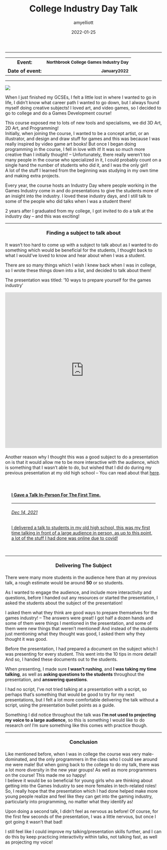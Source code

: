 ﻿---
layout: post
title:  "College Industry Day Talk"
type: "Personal Blog"
color: "background-color: firebrick"
summary: "I got invited back to my old college to talk to students studying Games Development at an industry day, this talk was a few months after my first talk, so I was able to reflect upon my speaking and presentation from then."
author: amyelliott
date: '2022-01-25'
category: ['personal', 'education', 'improvement']
thumbnail: /assets/img/posts/CollegeTalk/Cover.png
keywords: personal, education, teaching, reflection, development, improvement
permalink: /blog/college-industry-talk/
usemathjax: true
---
<hr>
<div class="table-mobile">
    <table>
            <tr>
            <th style="border: 0px !important">Event:</th>
            <th style="text-align:right; border: 0px !important"><small class="btn btn-col status-button">Northbrook College Games Industry Day</small></th>
        </tr>
        <tr>
            <th style="border: 0px !important">Date of event:</th>
            <th style="text-align:right; border: 0px !important"><small class="btn btn-col status-button">January</small><small class="btn btn-col status-button">2022</small></th>
        </tr>
    </table>
</div>

<hr>
<img class="image-heading" src="/assets/img/posts/CollegeTalk/1.png" style="object-position: 50% 15% !important;">
<p>When I just finished my GCSEs, I felt a little lost in where I wanted to go in life, I didn’t know what career path I wanted to go down, but I always found myself doing creative subjects! I loved art, and video games, so I decided to go to college and do a Games Development course!</p>
<p>This course exposed me to lots of new tools and specialisms, we did 3D Art, 2D Art, and Programming!<br />Initially, when joining the course, I wanted to be a concept artist, or an illustrator, and design and draw stuff for games and this was because I was really inspired by video game art books! But once I began doing programming in the course, I fell in love with it! It was so much more creative than I initially thought! – Unfortunately, there really weren’t too many people in the course who specialized in it, I could probably count on a single hand the number of students who did it, and I was the only girl! <br />A lot of the stuff I learned from the beginning was studying in my own time and making extra projects.</p>
<p>Every year, the course hosts an Industry Day where people working in the Games Industry come in and do presentations to give the students more of an insight into the industry. I loved these industry days, and I still talk to some of the people who did talks when I was a student there!</p>
<p>2 years after I graduated from my college, I got invited to do a talk at the industry day – and this was exciting!</p>

<hr>

<h3 style="text-align:center; margin-top: 20px; margin-bottom: 20px">Finding a subject to talk about</h3>
<p>It wasn’t too hard to come up with a subject to talk about as I wanted to do something which would be beneficial for the students, I thought back to what I would’ve loved to know and hear about when I was a student.</p>
<p>There are so many things which I wish I knew back when I was in college, so I wrote these things down into a list, and decided to talk about them!</p>
<p>The presentation was titled: ’10 ways to prepare yourself for the games industry’</p>
<div style="margin-bottom: 20px">
    <iframe src="https://onedrive.live.com/embed?cid=9594E849DC7FC39E&amp;resid=9594E849DC7FC39E%2156799&amp;authkey=AB8AlYAuSQ5R-Ds&amp;em=2&amp;wdAr=1.7777777777777777" width="100%" height="500px" frameborder="0">This is an embedded <a target="_blank" href="https://office.com">Microsoft Office</a> presentation, powered by <a style="padding: 0px" target="_blank" href="https://office.com/webapps">Office</a>.</iframe>
</div>
<p>Another reason why I thought this was a good subject to do a presentation on is that it would allow me to be more interactive with the audience, which is something that I wasn’t able to do, but wished that I did do during my previous presentation at my old high school – You can read about that <a href="http://gamedev.amy-portfolio.com/blog/i-gave-a-talk-in-person-for-the-first-time" style="padding: 0px" target="_blank">here</a>.</p>

<div class="row" style="padding: 20px">
  <div class="card blog-post" style="border-radius: 50px; width: 100% !important">
    <a href="/blog/i-gave-a-talk-in-person-for-the-first-time" style="padding: 0px" target="_blank">
      <div class="card-body center">
              <h4 class="card-title">I Gave a Talk In-Person For The First Time.</h4>
          <hr>
          <h6 class="card-subtitle mb-2 text-muted">Dec 14, 2021</h6>
          <p class="card-text">I delivered a talk to students in my old high school, this was my first time talking in front of a large audience in person, as up to this point, a lot of the stuff I had done was online due to covid!</p>
      </div>
    </a>
  </div>
</div>

<hr>

<h3 style="text-align:center; margin-top: 20px; margin-bottom: 20px">Delivering The Subject</h3>
<p>There were many more students in the audience here than at my previous talk, a rough estimate would be around <strong>50</strong> or so students.</p>
<p>As I wanted to engage the audience, and include more interactivity and questions, before I handed out any resources or started the presentation, I asked the students about the subject of the presentation!</p>
<p>I asked them what they think are good ways to prepare themselves for the games industry! – The answers were great! I got half a dozen hands and some of them were things I mentioned in the presentation, and some of them were new things that weren’t mentioned! And instead of the students just mentioning what they thought was good, I asked them why they thought it was good.</p>
<p>Before the presentation, I had prepared a document on the subject which I was presenting for every student. This went into the 10 tips in more detail! And so, I handed these documents out to the students.</p>
<p>When presenting, I made sure <strong>I wasn’t rushing</strong>, and <strong>I was taking my time talking</strong>, as well as <strong>asking questions to the students</strong> throughout the presentation, and <strong>answering questions</strong>.</p>
<p>I had no script, I’ve not tried talking at a presentation with a script, so perhaps that’s something that would be good to try for my next presentations, but I felt a lot more comfortable delivering the talk without a script, using the presentation bullet points as a guide.</p>
<p>Something I did notice throughout the talk was <strong>I’m not used to projecting my voice to a large audience</strong>, so this is something I would like to do research on! I’m sure something like this comes with practice though.</p>

<hr>

<h3 style="text-align:center; margin-top: 20px; margin-bottom: 20px">Conclusion</h3>
<p>Like mentioned before, when I was in college the course was very male-dominated, and the only programmers in the class who I could see around me were male! But when going back to the college to do my talk, there was a lot more diversity in the new year groups! As well as more programmers on the course! This made me so happy! <br />I believe it would be so beneficial for young girls who are thinking about getting into the Games Industry to see more females in tech-related roles! So, I really hope that the presentation which I had done helped make more young people realize and feel like they can get into the gaming industry, particularly into programming, no matter what they identify as!</p>
<p>Upon doing a second talk, I didn’t feel as nervous as before! Of course, for the first few seconds of the presentation, I was a little nervous, but once I got going it wasn’t that bad!</p>
<p>I still feel like I could improve my talking/presentation skills further, and I can do this by keep practicing interactivity within talks, not talking fast, as well as projecting my voice!</p>